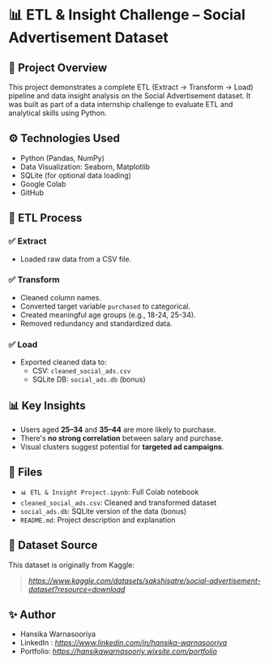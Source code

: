 # 📊 ETL & Insight Challenge – Social Advertisement Dataset

## 📝 Project Overview

This project demonstrates a complete ETL (Extract → Transform → Load) pipeline and data insight analysis on the Social Advertisement dataset. It was built as part of a data internship challenge to evaluate ETL and analytical skills using Python.

## ⚙️ Technologies Used

- Python (Pandas, NumPy)
- Data Visualization: Seaborn, Matplotlib
- SQLite (for optional data loading)
- Google Colab
- GitHub

## 🔄 ETL Process

### ✅ Extract
- Loaded raw data from a CSV file.

### ✅ Transform
- Cleaned column names.
- Converted target variable `purchased` to categorical.
- Created meaningful age groups (e.g., 18-24, 25-34).
- Removed redundancy and standardized data.

### ✅ Load
- Exported cleaned data to:
  - CSV: `cleaned_social_ads.csv`
  - SQLite DB: `social_ads.db` (bonus)

## 📊 Key Insights

- Users aged **25–34** and **35–44** are more likely to purchase.
- There's **no strong correlation** between salary and purchase.
- Visual clusters suggest potential for **targeted ad campaigns**.

## 📂 Files

- `📊 ETL & Insight Project.ipynb`: Full Colab notebook
- `cleaned_social_ads.csv`: Cleaned and transformed dataset
- `social_ads.db`: SQLite version of the data (bonus)
- `README.md`: Project description and explanation

## 📎 Dataset Source

This dataset is originally from Kaggle:
> *https://www.kaggle.com/datasets/sakshisatre/social-advertisement-dataset?resource=download*

## ✨ Author
- Hansika Warnasooriya
- LinkedIn : *https://www.linkedin.com/in/hansika-warnasooriya*
- Portfolio: *https://hansikawarnasooriy.wixsite.com/portfolio*

